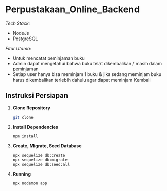 # Perpustakaan_Online_Backend

_Tech Stack:_

- NodeJs
- PostgreSQL

_Fitur Utama:_

- Untuk mencatat peminjaman buku
- Admin dapat mengetahui bahwa buku telat dikembalikan / masih dalam
  peminjaman
- Setiap user hanya bisa meminjam 1 buku & jika sedang meminjam buku harus
  dikembalikan terlebih dahulu agar dapat meminjam Kembali

## Instruksi Persiapan

1.  **Clone Repository**

    ```bash
    git clone
    ```

2. **Install Dependencies**

    ```bash
    npm install
    ```

3. **Create, Migrate, Seed Database**
    ```bash
    npx sequelize db:create
    npx sequelize db:migrate
    npx sequelize db:seed:all
    ```

4. **Running**
    ```bash
    npx nodemon app
    ```
